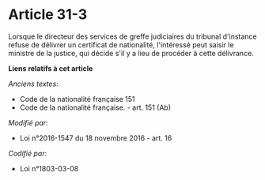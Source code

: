 # Article 31-3

Lorsque le directeur des services de greffe judiciaires du tribunal d'instance refuse de délivrer un certificat de
nationalité, l'intéressé peut saisir le ministre de la justice, qui décide s'il y a lieu de procéder à cette délivrance.

**Liens relatifs à cet article**

_Anciens textes_:

  - Code de la nationalité française 151
  - Code de la nationalité française. - art. 151 (Ab)

_Modifié par_:

  - Loi n°2016-1547 du 18 novembre 2016 - art. 16

_Codifié par_:

  - Loi n°1803-03-08
